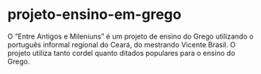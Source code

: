 # projeto-ensino-em-grego
O “Entre Antigos e Mileniuns” é um projeto de ensino do Grego utilizando o português informal regional do Ceará, do mestrando Vicente Brasil. O projeto utiliza tanto cordel quanto ditados populares para o ensino do Grego.
